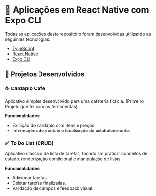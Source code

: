 # 📱 Aplicações em React Native com Expo CLI

Todas as aplicações deste repositório foram desenvolvidas utilizando as seguintes tecnologias:

- [TypeScript](https://www.typescriptlang.org/)
- [React Native](https://reactnative.dev/)
- [Expo CLI](https://docs.expo.dev/)

## 🚀 Projetos Desenvolvidos

### ☕ Cardápio Café

Aplicativo simples desenvolvido para uma cafeteria fictícia. (Primeiro Projeto que fiz com as ferramentas).


**Funcionalidades:**
- Exibição do cardápio com itens e preços.
- Informações de contato e localização do estabelecimento.

  

### ✅ To Do List (CRUD)

Aplicativo clássico de lista de tarefas, focado em praticar conceitos de estado, renderização condicional e manipulação de listas.


**Funcionalidades:**
- Adicionar tarefas.
- Deletar tarefas finalizadas.
- Validação de campos e feedback visual.

